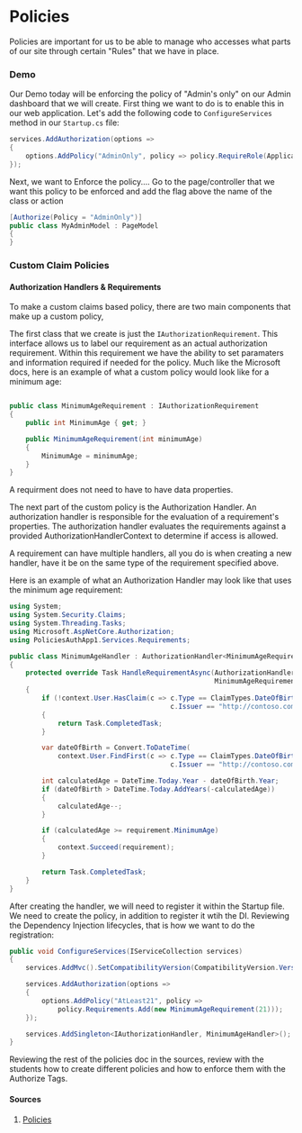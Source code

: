 # Policies

Policies are important for us to be able to manage who accesses what parts of our site through certain "Rules" that we
have in place. 



### Demo
Our Demo today will be enforcing the policy of "Admin's only" on our Admin dashboard that we will create. 
First thing we want to do is to enable this in our web application. Let's add the following code to `ConfigureServices` method in
our `Startup.cs` file:

```csharp
services.AddAuthorization(options =>
{
	options.AddPolicy("AdminOnly", policy => policy.RequireRole(ApplicationRoles.Admin));
});
```

Next, we want to Enforce the policy....
Go to the page/controller that we want this policy to be enforced and add the flag above the name of the class or action

```csharp
[Authorize(Policy = "AdminOnly")]
public class MyAdminModel : PageModel
{
}

```

### Custom Claim Policies
#### Authorization Handlers & Requirements
To make a custom claims based policy, there are two main
components that make up a custom policy, 

The first class that we create is just the `IAuthorizationRequirement`. This interface allows us to
label our requirement as an actual authorization requirement. Within this requirement we have the ability to set 
paramaters and information required if needed for the policy. Much like the Microsoft docs, here is an example
of what a custom policy would look like for a minimum age:

```csharp

public class MinimumAgeRequirement : IAuthorizationRequirement
{
    public int MinimumAge { get; }

    public MinimumAgeRequirement(int minimumAge)
    {
        MinimumAge = minimumAge;
    }
}

```

A requirment does not need to have to have data properties. 

The next part of the custom policy is the Authorization Handler. 
An authorization handler is responsible for the evaluation of a requirement's properties. 
The authorization handler evaluates the requirements against a provided AuthorizationHandlerContext to 
determine if access is allowed.

A requirement can have multiple handlers, all you do is when creating a new handler, have it be on the same type
of the requirement specified above. 

Here is an example of what an Authorization Handler may look like that uses the minimum age requirement:

```csharp
using System;
using System.Security.Claims;
using System.Threading.Tasks;
using Microsoft.AspNetCore.Authorization;
using PoliciesAuthApp1.Services.Requirements;

public class MinimumAgeHandler : AuthorizationHandler<MinimumAgeRequirement>
{
    protected override Task HandleRequirementAsync(AuthorizationHandlerContext context,
                                                   MinimumAgeRequirement requirement)
    {
        if (!context.User.HasClaim(c => c.Type == ClaimTypes.DateOfBirth &&
                                        c.Issuer == "http://contoso.com"))
        {
            return Task.CompletedTask;
        }

        var dateOfBirth = Convert.ToDateTime(
            context.User.FindFirst(c => c.Type == ClaimTypes.DateOfBirth && 
                                        c.Issuer == "http://contoso.com").Value);

        int calculatedAge = DateTime.Today.Year - dateOfBirth.Year;
        if (dateOfBirth > DateTime.Today.AddYears(-calculatedAge))
        {
            calculatedAge--;
        }

        if (calculatedAge >= requirement.MinimumAge)
        {
            context.Succeed(requirement);
        }

        return Task.CompletedTask;
    }
}
```

After creating the handler, we will need to register it within the Startup file.  We need 
to create the policy, in addition to register it wtih the DI. Reviewing the Dependency Injection
lifecycles, that is how we want to do the registration:

```csharp
public void ConfigureServices(IServiceCollection services)
{
    services.AddMvc().SetCompatibilityVersion(CompatibilityVersion.Version_2_2);

    services.AddAuthorization(options =>
    {
        options.AddPolicy("AtLeast21", policy =>
            policy.Requirements.Add(new MinimumAgeRequirement(21)));
    });

    services.AddSingleton<IAuthorizationHandler, MinimumAgeHandler>();
}
```


Reviewing the rest of the policies doc in the sources, review with the students how to create different policies and 
how to enforce them with the Authorize Tags. 

#### Sources
1. [Policies](https://docs.microsoft.com/en-us/aspnet/core/security/authorization/policies?view=aspnetcore-2.2)
